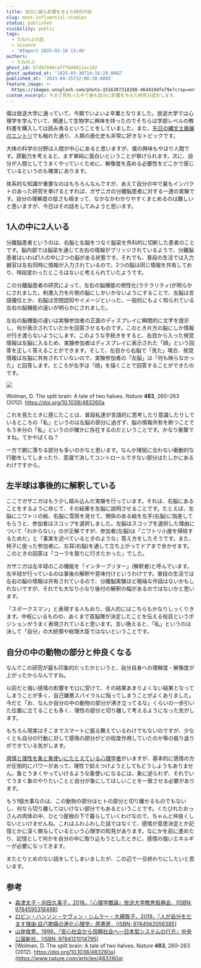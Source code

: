 ```yaml
---
title: 自分に最も影響を与えた研究の話
slug: most-influential-studies
status: published
visibility: public
tags:
  - たねのぶの話
  - Science
  - '#Import 2025-03-18 13:46'
authors:
  - たねのぶ
ghost_id: 67d97940caff7b00011ec102
ghost_updated_at: '2025-03-30T14:16:29.000Z'
published_at: '2023-04-25T22:00:30.000Z'
feature_image: >-
  https://images.unsplash.com/photo-1516307318288-46d4194fe79e?crop=entropy&cs=tinysrgb&fit=max&fm=jpg&ixid=MnwxMTc3M3wwfDF8c2VhcmNofDR8fHR3aW5zfGVufDB8fHx8MTY4MjQzNTY0MQ&ixlib=rb-4.0.3&q=80&w=2000
custom_excerpt: 今まで見知った中で最も自分に影響を与えた研究の話をします。
---
```

僕は放送大学に通っていて、今期でいよいよ卒業となりました。放送大学では心理学を学んでいて、関連して生物学に興味を持ったのでそちらは学部レベルの教科書を購入しては読み漁るということをしていました。また、[先日の縄文土器展のエントリ](https://hanatane.net/went-to-special-exhibition/)でも触れた通り、人類の進化史も非常に好きなトピックです。

大体の科学の分野は人間が中心にあると思いますが、僕の興味もやはり人間です。原動力を考えると、まず単純に面白いということが挙げられます。次に、自分が人間としてうまくやっていくために、解像度を高める必要性をどこかで感じているというのも確実にあります。

体系的な知識が重要なのはもちろんなんですが、あえて自分の中で最もインパクトのあった研究を挙げるとすれば、ガザニガの分離脳患者に対する一連の実験です。自分の理解度の低さも相まって、なかなかわかりやすくまとめるのは難しいと思いますが、今日はその話をしてみようと思います。

## 1人の中に2人いる

分離脳患者というのは、右脳と左脳をつなぐ脳梁を外科的に切断した患者のことです。脳内部では脳梁を通じて左右の情報がブリッジされているようで、分離脳患者はいわば1人の中に2つの脳がある状態です。それでも、普段の生活では入力器官は左右同時に情報が入力されているので、2つの脳は同じ情報を共有しており、特段変わったところはないと考えられていたようです。

この分離脳患者の研究によって、左右の脳機能の側性化(ラテラリティ)が明らかにされました。刺激入力を片側の脳にしかいかないようにすることで、左脳は言語優位とか、右脳は空間認知やイメージといった、一般的にもよく知られている左右の脳機能の違いが明らかにされました。

左右の脳機能の違いは実験参加者の正面のディスプレイに瞬間的に文字を提示し、何が表示されていたかを回答させるものです。このとき片方の脳にしか情報が行き渡らないようにします。このような手続きをすると、右目から入った視覚情報は左脳に入るため、実験参加者はディスプレイに表示された「顔」という回答を正しく答えることができます。そして、左目から右脳で「見た」場合、視覚情報は左脳に共有されていないので、実験参加者の「左脳」は「何も映らなかった」と回答します。ところが左手は「顔」を描くことで回答することができたのです。

![](https://hanatane.net/content/images/2023/04/image-1.png)

Wolman, D. The split brain: A tale of two halves. _Nature_ **483**, 260–263 (2012). https://doi.org/10.1038/483260a

これを見たときに感じたことは、普段私達が言語的に思考したり意識したりしているところの「私」というのは左脳の部分に過ぎず、脳の情報共有を断つことでもう半分の「私」というのが確かに存在するのだということです。かなり衝撃ですね。てかやばくね？

一方で腑に落ちる部分も多いのかなと思います。なんか理屈に合わない衝動的な行動をしてしまったり、意識で決してコントロールできない部分はたしかにあるわけですから。

## 左半球は事後的に解釈している

ここでガザニガはもう少し踏み込んだ実験を行っています。それは、右脳にあることをするように命じて、その結果を左脳に説明させることです。たとえば、左脳にニワトリの絵、右脳に雪原を見せて、関係のある絵を左手(右脳)に指差してもらうと、参加者はスコップを選択しました。左脳はスコップを選択した理由について「わからない」のが正解ですが、参加者(左脳)は「ニワトリ小屋を掃除するためだ」と「事実を述べているときのような」答え方をしたそうです。また、椅子に座った参加者に、左耳(右脳)を通して立ち上がってドアまで歩かせます。このときの回答は「コーラを取りに行きたかった」でした。

ガザニガは左半球のこの機能を「インタープリター」(解釈者)と呼んでいます。左半球が行っているのは事後の解釈や意味付けというわけです。普段の生活では左右の脳の情報は共有されているので、分離脳実験ほど極端な作話はないかもしれないですが、それでも大なり小なり後付の解釈の幅があるのではないかと思います。

「スポークスマン」と表現する人もおり、個人的にはこちらもかなりしっくりきます。中枢にいるものの、あくまで首脳陣が決定したことを伝える役目というポジションがうまく表現されていると思います。言い換えると、「私」というのは決して「自分」の大統領や総理大臣ではないということです。

## 自分の中の動物の部分と仲良くなる

なんでこの研究が最も印象的だったかというと、自分自身への理解度・解像度が上がったからなんですね。

以前だと強い感情の影響をモロに受けて、その結果あまりよくない結果となってしまうことが多く、自己嫌悪スパイラルに陥ってしまうことがよくありました。今だと「お、なんか自分の中の動物の部分が沸き立ってるな」くらいの一歩引いた位置に立てることも多く、理性の部分と切り離して考えるようになった気がします。

もちろん現実はそこまでスマートに振る舞えているわけでもないのですが、少なくとも自分の行動に対して感情の部分がどの程度作用していたのか等の振り返りができている気がします。

[感情と理性を象と象使いにたとえている心理学者](https://ja.wikipedia.org/wiki/%E3%82%B8%E3%83%A7%E3%83%8A%E3%82%B5%E3%83%B3%E3%83%BB%E3%83%8F%E3%82%A4%E3%83%88)がいますが、基本的に感情の方が圧倒的にパワーがあって、理性で抑えつけようとしてもどうしようもありません。象とうまくやっていけるような象使いになるには、象に逆らわず、それでいてうまく象のやりたいことと自分が象にしてほしいことを一致させる必要があります。

もう1個大事なのは、この動物の部分はヒトの部分と切り離せるものでもないし、何なら切り離してはいけない部分でもあるということです。くたびれたおっさんの肉体の中、ひとつ屋根の下で暮らしていくわけなので、ちゃんと仲良くしないといけませんね。これはふわふわした話ではなくて、感情が意思決定とか記憶とかに深く関与しているという心理学の知見があります。なにかを前に進めたり、記憶として何かを自分の中に取り込もうとしたときに、感情の強いエネルギーが必要になってきます。

またとりとめのない話をしてしまいましたが、この辺で一旦終わりにしたいと思います。

## 参考

-   [森津太子・向田久美子，2018，『心理学概論』放送大学教育振興会．\[ISBN: 9784595318498\]](https://amzn.to/40xC3Cs)
-   [ロビン・ハンソン・ケヴィン・シムラー・大槻敦子，2019，『人が自分をだます理由:自己欺瞞の進化心理学』原書房．\[ISBN: 9784562056385\]](https://amzn.to/3HdfnAw)
-   [山岸俊男，1999，『安心社会から信頼社会へ―日本型システムの行方』中央公論新社．\[ISBN: 9784121014795\]](https://amzn.to/3oGnPSH)
-   [Wolman, D. The split brain: A tale of two halves. _Nature_ **483**, 260–263 (2012). https://doi.org/10.1038/483260a](https://www.nature.com/articles/483260a)
